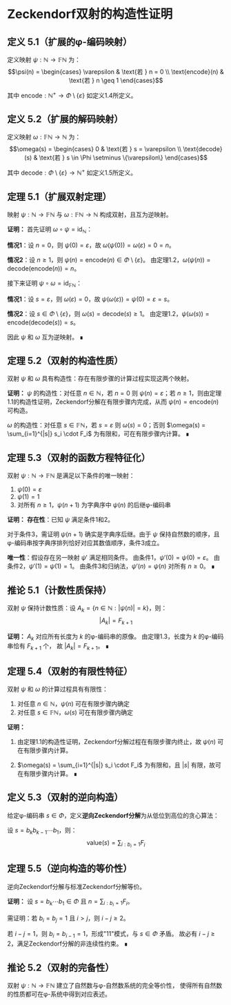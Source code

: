 # Zeckendorf双射的构造性证明

## 定义 5.1（扩展的φ-编码映射）
定义映射 $\psi: \mathbb{N} \to \mathbb{F}\mathbb{N}$ 为：
$$\psi(n) = \begin{cases}
\varepsilon & \text{若 } n = 0 \\
\text{encode}(n) & \text{若 } n \geq 1
\end{cases}$$

其中 $\text{encode}: \mathbb{N}^+ \to \Phi \setminus \{\varepsilon\}$ 如定义1.4所定义。

## 定义 5.2（扩展的解码映射）
定义映射 $\omega: \mathbb{F}\mathbb{N} \to \mathbb{N}$ 为：
$$\omega(s) = \begin{cases}
0 & \text{若 } s = \varepsilon \\
\text{decode}(s) & \text{若 } s \in \Phi \setminus \{\varepsilon\}
\end{cases}$$

其中 $\text{decode}: \Phi \setminus \{\varepsilon\} \to \mathbb{N}^+$ 如定义1.5所定义。

## 定理 5.1（扩展双射定理）
映射 $\psi: \mathbb{N} \to \mathbb{F}\mathbb{N}$ 与 $\omega: \mathbb{F}\mathbb{N} \to \mathbb{N}$ 构成双射，且互为逆映射。

**证明：**
首先证明 $\omega \circ \psi = \text{id}_{\mathbb{N}}$：

**情况1**：设 $n = 0$，则 $\psi(0) = \varepsilon$，故 $\omega(\psi(0)) = \omega(\varepsilon) = 0 = n$。

**情况2**：设 $n \geq 1$，则 $\psi(n) = \text{encode}(n) \in \Phi \setminus \{\varepsilon\}$。
由定理1.2，$\omega(\psi(n)) = \text{decode}(\text{encode}(n)) = n$。

接下来证明 $\psi \circ \omega = \text{id}_{\mathbb{F}\mathbb{N}}$：

**情况1**：设 $s = \varepsilon$，则 $\omega(\varepsilon) = 0$，故 $\psi(\omega(\varepsilon)) = \psi(0) = \varepsilon = s$。

**情况2**：设 $s \in \Phi \setminus \{\varepsilon\}$，则 $\omega(s) = \text{decode}(s) \geq 1$。
由定理1.2，$\psi(\omega(s)) = \text{encode}(\text{decode}(s)) = s$。

因此 $\psi$ 和 $\omega$ 互为逆映射。 ∎

## 定理 5.2（双射的构造性质）
双射 $\psi$ 和 $\omega$ 具有构造性：存在有限步骤的计算过程实现这两个映射。

**证明：**
$\psi$ 的构造性：对任意 $n \in \mathbb{N}$，若 $n = 0$ 则 $\psi(n) = \varepsilon$；若 $n \geq 1$，则由定理1.1的构造性证明，Zeckendorf分解在有限步骤内完成，从而 $\psi(n) = \text{encode}(n)$ 可构造。

$\omega$ 的构造性：对任意 $s \in \mathbb{F}\mathbb{N}$，若 $s = \varepsilon$ 则 $\omega(s) = 0$；否则 $\omega(s) = \sum_{i=1}^{|s|} s_i \cdot F_i$ 为有限和，可在有限步骤内计算。 ∎

## 定理 5.3（双射的函数方程特征化）
双射 $\psi: \mathbb{N} \to \mathbb{F}\mathbb{N}$ 是满足以下条件的唯一映射：

1. $\psi(0) = \varepsilon$
2. $\psi(1) = 1$
3. 对所有 $n \geq 1$，$\psi(n+1)$ 为字典序中 $\psi(n)$ 的后继φ-编码串

**证明：**
**存在性**：已知 $\psi$ 满足条件1和2。

对于条件3，需证明 $\psi(n+1)$ 确实是字典序后继。由于 $\psi$ 保持自然数的顺序，且φ-编码串按字典序排列恰好对应其数值顺序，条件3成立。

**唯一性**：假设存在另一映射 $\psi'$ 满足相同条件。
由条件1，$\psi'(0) = \psi(0) = \varepsilon$。
由条件2，$\psi'(1) = \psi(1) = 1$。
由条件3和归纳法，$\psi'(n) = \psi(n)$ 对所有 $n \geq 0$。 ∎

## 推论 5.1（计数性质保持）
双射 $\psi$ 保持计数性质：设 $A_k = \{n \in \mathbb{N} : |\psi(n)| = k\}$，则：
$$|A_k| = F_{k+1}$$

**证明：**
$A_k$ 对应所有长度为 $k$ 的φ-编码串的原像。
由定理1.3，长度为 $k$ 的φ-编码串恰有 $F_{k+1}$ 个，
故 $|A_k| = F_{k+1}$。 ∎

## 定理 5.4（双射的有限性特征）
双射 $\psi$ 和 $\omega$ 的计算过程具有有限性：

1. 对任意 $n \in \mathbb{N}$，$\psi(n)$ 可在有限步骤内确定
2. 对任意 $s \in \mathbb{F}\mathbb{N}$，$\omega(s)$ 可在有限步骤内确定

**证明：**
1. 由定理1.1的构造性证明，Zeckendorf分解过程在有限步骤内终止，故 $\psi(n)$ 可在有限步骤内计算。

2. $\omega(s) = \sum_{i=1}^{|s|} s_i \cdot F_i$ 为有限和，且 $|s|$ 有限，故可在有限步骤内计算。 ∎

## 定义 5.3（双射的逆向构造）
给定φ-编码串 $s \in \Phi$，定义**逆向Zeckendorf分解**为从低位到高位的贪心算法：

设 $s = b_k b_{k-1} \cdots b_1$，则：
$$\text{value}(s) = \sum_{i: b_i=1} F_i$$

## 定理 5.5（逆向构造的等价性）
逆向Zeckendorf分解与标准Zeckendorf分解等价。

**证明：**
设 $s = b_k \cdots b_1 \in \Phi$ 且 $n = \sum_{i: b_i=1} F_i$。

需证明：若 $b_i = b_j = 1$ 且 $i > j$，则 $i - j \geq 2$。

若 $i - j = 1$，则 $b_i = b_{i-1} = 1$，形成"11"模式，与 $s \in \Phi$ 矛盾。
故必有 $i - j \geq 2$，满足Zeckendorf分解的非连续性约束。 ∎

## 推论 5.2（双射的完备性）
双射 $\psi: \mathbb{N} \to \mathbb{F}\mathbb{N}$ 建立了自然数与φ-自然数系统的完全等价性，
使得所有自然数的性质都可在φ-系统中得到对应表述。